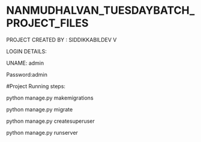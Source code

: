 # NANMUDHALVAN_TUESDAYBATCH_PROJECT_FILES

PROJECT CREATED BY : SIDDIKKABILDEV V



LOGIN DETAILS:


UNAME: admin


Password:admin




#Project Running steps:

python manage.py makemigrations

python manage.py migrate

python manage.py createsuperuser

python manage.py runserver
